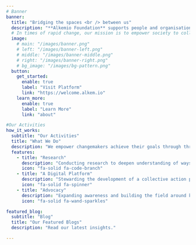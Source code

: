 ```yaml
---
# Banner
banner:
  title: "Bridging the spaces <br /> between us"
  description: "**Alkemio Foundation** supports people and organisations to achieve shared goals, <br /> by fostering purposeful collaboration and enabling collective action."
  # In times of rapid change, our mission is to empower society to collaborate at scale, with trust, together.
  image:
    # main: "/images/banner.png"
    # left: "/images/banner-left.png"
    # middle: "/images/banner-middle.png"
    # right: "/images/banner-right.png"
    # bg_image: "/images/bg-pattern.png"
  button:
    get_started:
      enable: true
      label: "Visit Platform"
      link: "https://welcome.alkem.io"
    learn_more:
      enable: true
      label: "Learn More"
      link: "about"

#Our Activities
how_it_works:
  subtitle: "Our Activities"
  title: "What We Do"
  description: "We empower changemakers achieve their goals through three work streams."
  features:
    - title: "Research"
      description: "Conducting research to deepen understanding of ways of collaborating towards shared goals, at scale.  "
      icon: "fa-solid fa-code-branch" 
    - title: "A Digital Platform"
      description: "Stewarding the development of a collective action platform which puts public interests first"
      icon: "fa-solid fa-spinner" 
    - title: "Advocacy"
      description: "Expanding awareness and building the field around key enablers of collective action."
      icon: "fa-solid fa-wand-sparkles" 

featured_blog:
  subtitle: "Blog"
  title: "Our Featured Blogs"
  description: "Read our latest insights."

---
```

